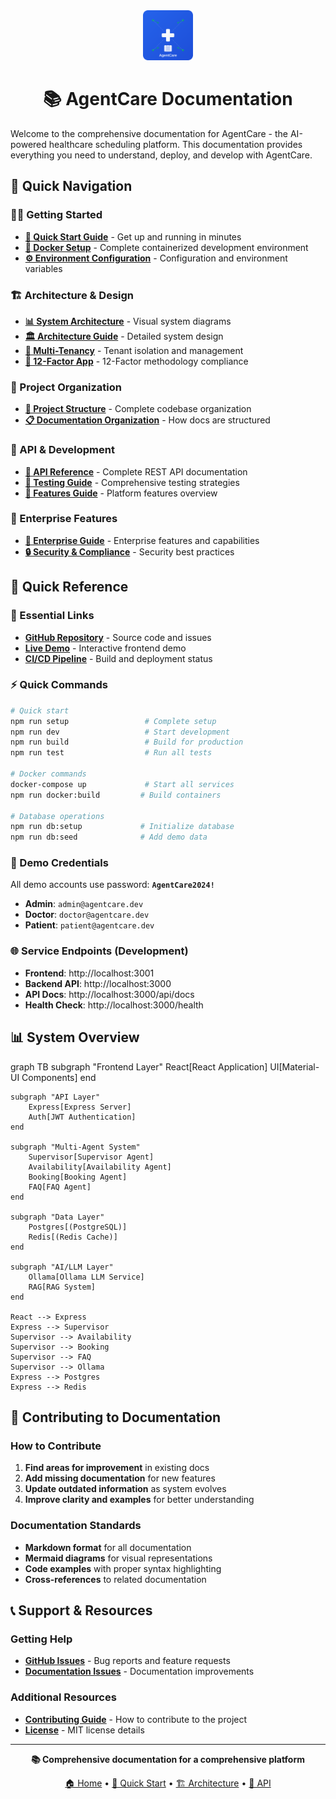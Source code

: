 <div align="center">
  <img src="assets/images/agentcare-logo-square.svg" alt="AgentCare Logo" width="80" height="80">
  
  # 📚 AgentCare Documentation
</div>

Welcome to the comprehensive documentation for AgentCare - the AI-powered healthcare scheduling platform. This documentation provides everything you need to understand, deploy, and develop with AgentCare.

## 🚀 Quick Navigation

### 🏃‍♂️ Getting Started
- **[🚀 Quick Start Guide](/agentcare/docs/setup/QUICK_START.html)** - Get up and running in minutes
- **[🐳 Docker Setup](/agentcare/docs/setup/DOCKER_SETUP.html)** - Complete containerized development environment
- **[⚙️ Environment Configuration](/agentcare/docs/setup/PLATFORM_SETUP_GUIDE.html)** - Configuration and environment variables

### 🏗️ Architecture & Design
- **[📊 System Architecture](/agentcare/docs/architecture/diagrams/SYSTEM_ARCHITECTURE.html)** - Visual system diagrams
- **[🏛️ Architecture Guide](/agentcare/docs/architecture/ARCHITECTURE_GUIDE.html)** - Detailed system design
- **[🏢 Multi-Tenancy](/agentcare/docs/architecture/MULTI_TENANCY_GUIDE.html)** - Tenant isolation and management
- **[🔄 12-Factor App](/agentcare/docs/architecture/TWELVE_FACTOR_GUIDE.html)** - 12-Factor methodology compliance

### 📁 Project Organization
- **[📂 Project Structure](/agentcare/docs/PROJECT_STRUCTURE.html)** - Complete codebase organization
- **[📋 Documentation Organization](/agentcare/docs/DOCUMENTATION_ORGANIZATION.html)** - How docs are structured

### 🔧 API & Development
- **[📖 API Reference](/agentcare/docs/api-reference.html)** - Complete REST API documentation
- **[🧪 Testing Guide](/agentcare/docs/testing.html)** - Comprehensive testing strategies
- **[🎯 Features Guide](/agentcare/docs/features.html)** - Platform features overview

### 🚀 Enterprise Features
- **[🏥 Enterprise Guide](/agentcare/docs/enterprise.html)** - Enterprise features and capabilities
- **[🔒 Security & Compliance](/agentcare/docs/architecture/ARCHITECTURE_GUIDE.html#security)** - Security best practices

## 🎯 Quick Reference

### 🔗 Essential Links
- **[GitHub Repository](https://github.com/vishalm/agentcare)** - Source code and issues
- **[Live Demo](https://vishalm.github.io/agentcare/)** - Interactive frontend demo
- **[CI/CD Pipeline](https://github.com/vishalm/agentcare/actions)** - Build and deployment status

### ⚡ Quick Commands
```bash
# Quick start
npm run setup                 # Complete setup
npm run dev                   # Start development
npm run build                 # Build for production
npm run test                  # Run all tests

# Docker commands
docker-compose up             # Start all services
npm run docker:build         # Build containers

# Database operations
npm run db:setup             # Initialize database
npm run db:seed              # Add demo data
```

### 🏥 Demo Credentials
All demo accounts use password: **`AgentCare2024!`**
- **Admin**: `admin@agentcare.dev`
- **Doctor**: `doctor@agentcare.dev` 
- **Patient**: `patient@agentcare.dev`

### 🌐 Service Endpoints (Development)
- **Frontend**: http://localhost:3001
- **Backend API**: http://localhost:3000
- **API Docs**: http://localhost:3000/api/docs
- **Health Check**: http://localhost:3000/health

## 📊 System Overview

<div class="mermaid">
graph TB
    subgraph "Frontend Layer"
        React[React Application]
        UI[Material-UI Components]
    end
    
    subgraph "API Layer"
        Express[Express Server]
        Auth[JWT Authentication]
    end
    
    subgraph "Multi-Agent System"
        Supervisor[Supervisor Agent]
        Availability[Availability Agent]
        Booking[Booking Agent]
        FAQ[FAQ Agent]
    end
    
    subgraph "Data Layer"
        Postgres[(PostgreSQL)]
        Redis[(Redis Cache)]
    end
    
    subgraph "AI/LLM Layer"
        Ollama[Ollama LLM Service]
        RAG[RAG System]
    end
    
    React --> Express
    Express --> Supervisor
    Supervisor --> Availability
    Supervisor --> Booking
    Supervisor --> FAQ
    Supervisor --> Ollama
    Express --> Postgres
    Express --> Redis
</div>

## 🤝 Contributing to Documentation

### How to Contribute
1. **Find areas for improvement** in existing docs
2. **Add missing documentation** for new features
3. **Update outdated information** as system evolves
4. **Improve clarity and examples** for better understanding

### Documentation Standards
- **Markdown format** for all documentation
- **Mermaid diagrams** for visual representations
- **Code examples** with proper syntax highlighting
- **Cross-references** to related documentation

## 📞 Support & Resources

### Getting Help
- **[GitHub Issues](https://github.com/vishalm/agentcare/issues)** - Bug reports and feature requests
- **[Documentation Issues](https://github.com/vishalm/agentcare/issues/new?labels=documentation)** - Documentation improvements

### Additional Resources
- **[Contributing Guide](/agentcare/CONTRIBUTING.html)** - How to contribute to the project
- **[License](/agentcare/LICENSE.html)** - MIT license details

---

<div align="center">

**📚 Comprehensive documentation for a comprehensive platform**

[🏠 Home](/agentcare/) • [🚀 Quick Start](/agentcare/docs/setup/QUICK_START.html) • [🏗️ Architecture](/agentcare/docs/architecture/ARCHITECTURE_GUIDE.html) • [🔧 API](/agentcare/docs/api-reference.html)

</div> 